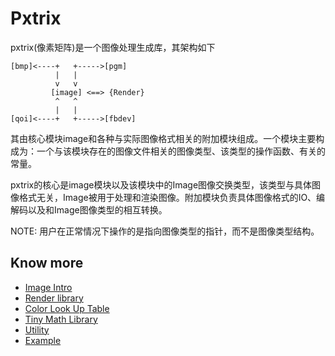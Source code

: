 # Pxtrix

pxtrix(像素矩阵)是一个图像处理生成库，其架构如下
```
[bmp]<----+   +----->[pgm]
          |   |
		  v   v
         [image] <==> {Render}
          ^   ^
          |   |
[qoi]<----+   +----->[fbdev]
```
其由核心模块image和各种与实际图像格式相关的附加模块组成。一个模块主要构成为：一个与该模块存在的图像文件相关的图像类型、该类型的操作函数、有关的常量。  

pxtrix的核心是image模块以及该模块中的Image图像交换类型，该类型与具体图像格式无关，Image被用于处理和渲染图像。附加模块负责具体图像格式的IO、编解码以及和Image图像类型的相互转换。

NOTE: 用户在正常情况下操作的是指向图像类型的指针，而不是图像类型结构。

## Know more

- [Image Intro](./image.md)
- [Render library](./render/render.md)
- [Color Look Up Table](./render/lut.md)
- [Tiny Math Library](./tmath.md)
- [Utility](./util.md)
- [Example](./examples/example.md)